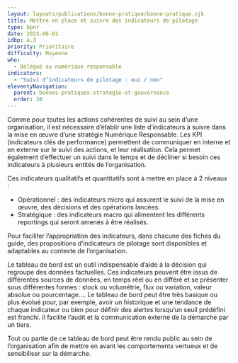 ```yaml
---
layout: layouts/publications/bonne-pratique/bonne-pratique.njk
title: Mettre en place et suivre des indicateurs de pilotage
type: bpnr
date: 2023-06-01
idbp: a.3
priority: Prioritaire
difficulty: Moyenne 
who:
  - Délégué au numérique responsable
indicators:
  - "Suivi d’indicateurs de pilotage : oui / non"
eleventyNavigation:
  parent: bonnes-pratiques-strategie-et-gouvernance
  order: 30
---
```


Comme pour toutes les actions cohérentes de suivi au sein d’une organisation, il est nécessaire d’établir une liste d’indicateurs à suivre dans la mise en œuvre d’une stratégie Numérique Responsable. Les KPI (indicateurs clés de performance) permettent de communiquer en interne et en externe sur le suivi des actions, et leur réalisation. Cela permet également d’effectuer un suivi dans le temps et de décliner si besoin ces indicateurs à plusieurs entités de l’organisation. 

Ces indicateurs qualitatifs et quantitatifs sont à mettre en place à 2 niveaux :
* Opérationnel : des indicateurs micro qui assurent le suivi de la mise en œuvre, des décisions et des opérations lancées.
* Stratégique : des indicateurs macro qui alimentent les différents reportings qui seront amenés à être réalisés.

Pour faciliter l’appropriation des indicateurs, dans chacune des fiches du guide, des propositions d’indicateurs de pilotage sont disponibles et adaptables au contexte de l’organisation.

Le tableau de bord est un outil indispensable d’aide à la décision qui regroupe des données factuelles. Ces indicateurs peuvent être issus de différentes sources de données, en temps réel ou en différé et se présenter sous différentes formes : stock ou volumétrie, flux ou variation, valeur absolue ou pourcentage.... Le tableau de bord peut être très basique ou plus évolué pour, par exemple, avoir un historique et une tendance de chaque indicateur ou bien pour définir des alertes lorsqu’un seuil prédéfini est franchi. Il facilite l’audit et la communication externe de la démarche par un tiers.

Tout ou partie de ce tableau de bord peut être rendu public au sein de l’organisation afin de mettre en avant les comportements vertueux et de sensibiliser sur la démarche.
